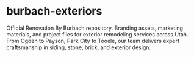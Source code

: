 # burbach-exteriors
Official Renovation By Burbach repository. Branding assets, marketing materials, and project files for exterior remodeling services across Utah. From Ogden to Payson, Park City to Tooele, our team delivers expert craftsmanship in siding, stone, brick, and exterior design.
